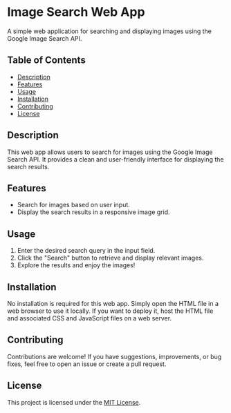 # Image Search Web App

A simple web application for searching and displaying images using the Google Image Search API.

## Table of Contents

- [Description](#description)
- [Features](#features)
- [Usage](#usage)
- [Installation](#installation)
- [Contributing](#contributing)
- [License](#license)

## Description

This web app allows users to search for images using the Google Image Search API. It provides a clean and user-friendly interface for displaying the search results.

## Features

- Search for images based on user input.
- Display the search results in a responsive image grid.

## Usage

1. Enter the desired search query in the input field.
2. Click the "Search" button to retrieve and display relevant images.
3. Explore the results and enjoy the images!

## Installation

No installation is required for this web app. Simply open the HTML file in a web browser to use it locally. If you want to deploy it, host the HTML file and associated CSS and JavaScript files on a web server.

## Contributing

Contributions are welcome! If you have suggestions, improvements, or bug fixes, feel free to open an issue or create a pull request.

## License

This project is licensed under the [MIT License](LICENSE).
